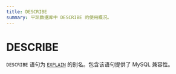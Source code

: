 ```yaml
---
title: DESCRIBE
summary: 平凯数据库中 DESCRIBE 的使用概况。
---
```


# DESCRIBE

`DESCRIBE` 语句为 [`EXPLAIN`](/sql-statements/sql-statement-explain.md) 的别名。包含该语句提供了 MySQL 兼容性。
